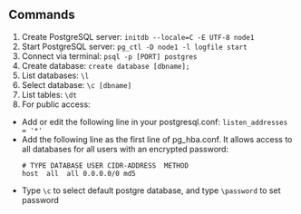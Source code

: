 ## Commands

1. Create PostgreSQL server: `initdb --locale=C -E UTF-8 node1`
2. Start PostgreSQL server: `pg_ctl -D node1 -l logfile start`
3. Connect via terminal: `psql -p [PORT] postgres`
4. Create database: `create database [dbname];`
5. List databases: `\l`
6. Select database: `\c [dbname]`
7. List tables: `\dt`
8. For public access: 
  - Add or edit the following line in your postgresql.conf: `listen_addresses = '*'`
  - Add the following line as the first line of pg_hba.conf. It allows access to all databases for all users with an encrypted password:
    ```
    # TYPE DATABASE USER CIDR-ADDRESS  METHOD
    host  all  all 0.0.0.0/0 md5
    ```
  - Type `\c` to select default postgre database, and type `\password` to set password